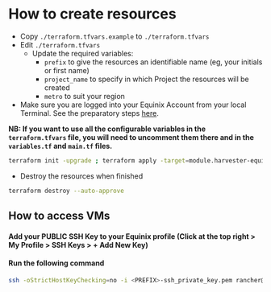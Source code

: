 # How to create resources

- Copy `./terraform.tfvars.example` to `./terraform.tfvars`
- Edit `./terraform.tfvars`
  - Update the required variables:
    -  `prefix` to give the resources an identifiable name (eg, your initials or first name)
    -  `project_name` to specify in which Project the resources will be created
    -  `metro` to suit your region
- Make sure you are logged into your Equinix Account from your local Terminal. See the preparatory steps [here](../../../tf-modules/harvester/infrastructure/README.md).

**NB: If you want to use all the configurable variables in the `terraform.tfvars` file, you will need to uncomment them there and in the `variables.tf` and `main.tf` files.**

```bash
terraform init -upgrade ; terraform apply -target=module.harvester-equinix.tls_private_key.ssh_private_key -target=module.harvester-equinix.local_file.private_key_pem -target=module.harvester-equinix.local_file.public_key_pem -auto-approve ; terraform apply -auto-approve
```

- Destroy the resources when finished
```bash
terraform destroy --auto-approve
```

## How to access VMs

#### Add your PUBLIC SSH Key to your Equinix profile (Click at the top right > My Profile > SSH Keys > + Add New Key)

#### Run the following command

```bash
ssh -oStrictHostKeyChecking=no -i <PREFIX>-ssh_private_key.pem rancher@<PUBLIC_IPV4>
```
